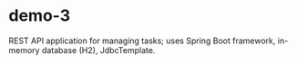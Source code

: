 # demo-3
REST API application for managing tasks; uses Spring Boot framework, in-memory database (H2), JdbcTemplate.
